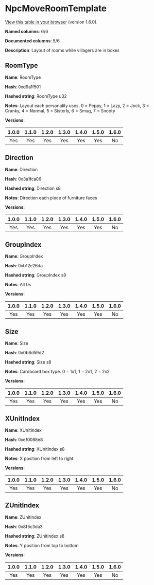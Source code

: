 # NpcMoveRoomTemplate
[View this table in your browser](NpcMoveRoomTemplate-value.md) (version 1.6.0).

**Named columns**: 6/6

**Documented columns**: 5/6

**Description**: Layout of rooms while villagers are in boxes
## RoomType

**Name**: RoomType

**Hash**: 0xd9a1f501

**Hashed string**: RoomType u32

**Notes**: Layout each personality uses. 0 = Peppy, 1 = Lazy, 2 = Jock, 3 = Cranky, 4 = Normal, 5 = Sisterly, 6 = Smug, 7 = Snooty

**Versions**: 

 | 1.0.0 | 1.1.0 | 1.2.0 | 1.3.0 | 1.4.0 | 1.5.0 | 1.6.0
|:--:|:--:|:--:|:--:|:--:|:--:|:--:|
| Yes | Yes | Yes | Yes | Yes | Yes | No| 


## Direction

**Name**: Direction

**Hash**: 0x3a1fca06

**Hashed string**: Direction s8

**Notes**: Direction each piece of furniture faces

**Versions**: 

 | 1.0.0 | 1.1.0 | 1.2.0 | 1.3.0 | 1.4.0 | 1.5.0 | 1.6.0
|:--:|:--:|:--:|:--:|:--:|:--:|:--:|
| Yes | Yes | Yes | Yes | Yes | Yes | No| 


## GroupIndex

**Name**: GroupIndex

**Hash**: 0xb12e26da

**Hashed string**: GroupIndex s8

**Notes**: All 0s

**Versions**: 

 | 1.0.0 | 1.1.0 | 1.2.0 | 1.3.0 | 1.4.0 | 1.5.0 | 1.6.0
|:--:|:--:|:--:|:--:|:--:|:--:|:--:|
| Yes | Yes | Yes | Yes | Yes | Yes | No| 


## Size

**Name**: Size

**Hash**: 0x0b6d59d2

**Hashed string**: Size s8

**Notes**: Cardboard box type. 0 = 1x1, 1 = 2x1, 2 = 2x2

**Versions**: 

 | 1.0.0 | 1.1.0 | 1.2.0 | 1.3.0 | 1.4.0 | 1.5.0 | 1.6.0
|:--:|:--:|:--:|:--:|:--:|:--:|:--:|
| Yes | Yes | Yes | Yes | Yes | Yes | No| 


## XUnitIndex

**Name**: XUnitIndex

**Hash**: 0xef0088e8

**Hashed string**: XUnitIndex s8

**Notes**: X position from left to right

**Versions**: 

 | 1.0.0 | 1.1.0 | 1.2.0 | 1.3.0 | 1.4.0 | 1.5.0 | 1.6.0
|:--:|:--:|:--:|:--:|:--:|:--:|:--:|
| Yes | Yes | Yes | Yes | Yes | Yes | No| 


## ZUnitIndex

**Name**: ZUnitIndex

**Hash**: 0x8f5c3da3

**Hashed string**: ZUnitIndex s8

**Notes**: Y position from top to bottom

**Versions**: 

 | 1.0.0 | 1.1.0 | 1.2.0 | 1.3.0 | 1.4.0 | 1.5.0 | 1.6.0
|:--:|:--:|:--:|:--:|:--:|:--:|:--:|
| Yes | Yes | Yes | Yes | Yes | Yes | No| 


